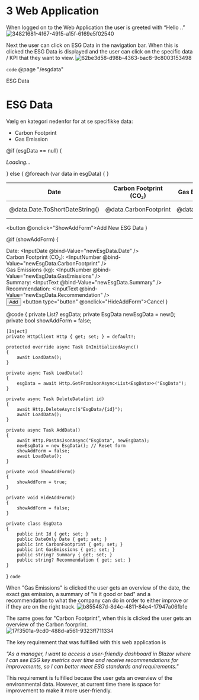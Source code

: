 # 3 Web Application
When logged on to the Web Application the user is greeted with “Hello ..” 
![34821681-4f67-4915-a15f-6169e5f02540](https://github.com/user-attachments/assets/2bcb3a42-1e06-40ec-ab2f-41b631fed696)

Next the user can click on ESG Data in the navigation bar. 
When this is clicked the ESG Data is displayed and the user can click on the specific data / KPI that they want to view. 
![62be3d58-d98b-4363-bac8-9c8003153498](https://github.com/user-attachments/assets/d3fbf028-28c7-4df2-9425-433d627858e9)

`code`
@page "/esgdata"

<PageTitle>ESG Data</PageTitle>

<h1>ESG Data</h1>

<p>Vælg en kategori nedenfor for at se specifikke data:</p>

<ul>
    <li><NavLink href="/carbonfootprint">Carbon Footprint</NavLink></li>
    <li><NavLink href="/gasemission">Gas Emission</NavLink></li>
</ul>

@if (esgData == null)
{
    <p><em>Loading...</em></p>
}
else
{
    <table class="table">
        <thead>
            <tr>
                <th>Date</th>
                <th>Carbon Footprint (CO₂)</th>
                <th>Gas Emissions (kg)</th>
                <th>Summary</th>
                <th>Recommendations</th>
                <th>Actions</th>
            </tr>
        </thead>
        <tbody>
            @foreach (var data in esgData)
            {
                <tr>
                    <td>@data.Date.ToShortDateString()</td>
                    <td>@data.CarbonFootprint</td>
                    <td>@data.GasEmissions</td>
                    <td>@data.Summary</td>
                    <td>@data.Recommendation</td>
                    <td>
                        <button @onclick="() => DeleteData(data.Id)">Delete</button>
                    </td>
                </tr>
            }
        </tbody>
    </table>
    <button @onclick="ShowAddForm">Add New ESG Data</button>
}

@if (showAddForm)
{
    <EditForm Model="newEsgData" OnValidSubmit="AddData">
        <DataAnnotationsValidator />
        <div>
            <label>Date: <InputDate @bind-Value="newEsgData.Date" /></label>
        </div>
        <div>
            <label>Carbon Footprint (CO₂): <InputNumber @bind-Value="newEsgData.CarbonFootprint" /></label>
        </div>
        <div>
            <label>Gas Emissions (kg): <InputNumber @bind-Value="newEsgData.GasEmissions" /></label>
        </div>
        <div>
            <label>Summary: <InputText @bind-Value="newEsgData.Summary" /></label>
        </div>
        <div>
            <label>Recommendation: <InputText @bind-Value="newEsgData.Recommendation" /></label>
        </div>
        <button type="submit">Add</button>
        <button type="button" @onclick="HideAddForm">Cancel</button>
    </EditForm>
}

@code {
    private List<EsgData>? esgData;
    private EsgData newEsgData = new();
    private bool showAddForm = false;

    [Inject]
    private HttpClient Http { get; set; } = default!;

    protected override async Task OnInitializedAsync()
    {
        await LoadData();
    }

    private async Task LoadData()
    {
        esgData = await Http.GetFromJsonAsync<List<EsgData>>("EsgData");
    }

    private async Task DeleteData(int id)
    {
        await Http.DeleteAsync($"EsgData/{id}");
        await LoadData();
    }

    private async Task AddData()
    {
        await Http.PostAsJsonAsync("EsgData", newEsgData);
        newEsgData = new EsgData(); // Reset form
        showAddForm = false;
        await LoadData();
    }

    private void ShowAddForm()
    {
        showAddForm = true;
    }

    private void HideAddForm()
    {
        showAddForm = false;
    }

    private class EsgData
    {
        public int Id { get; set; }
        public DateOnly Date { get; set; }
        public int CarbonFootprint { get; set; }
        public int GasEmissions { get; set; }
        public string? Summary { get; set; }
        public string? Recommendation { get; set; }
    }
}
`code`

When "Gas Emissions" is clicked the user gets an overview of the date, the exact gas emission, a summary of "is it good or bad" and a recommendation to what the company can do in order to either improve or if they are on the right track. 
![b855487d-8d4c-4811-84e4-17947a06fb1e](https://github.com/user-attachments/assets/4bcf6171-f240-4350-966b-7839b2854fa1)

The same goes for "Carbon Footprint", when this is clicked the user gets an overview of the Carbon foorprint. 
![17f3501a-9cd0-488d-a561-9323ff711334](https://github.com/user-attachments/assets/e6d02a9a-4d4c-475e-afef-97e719a81d1b)

The key requirement that was fulfilled with this web application is 

*"As a manager, I want to access a user-friendly dashboard in Blazor where I can see ESG key metrics over time and receive recommendations for improvements, 
so I can better meet ESG standards and requirements."*

This requirement is fulfilled becase the user gets an overview of the environmental data. 
However, at current time there is space for improvement to make it more user-friendly. 

